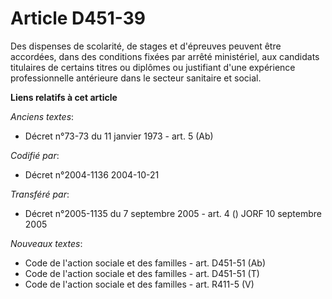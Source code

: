 # Article D451-39

Des dispenses de scolarité, de stages et d'épreuves peuvent être accordées, dans des conditions fixées par arrêté
ministériel, aux candidats titulaires de certains titres ou diplômes ou justifiant d'une expérience professionnelle
antérieure dans le secteur sanitaire et social.

**Liens relatifs à cet article**

_Anciens textes_:

  - Décret n°73-73 du 11 janvier 1973 - art. 5 (Ab)

_Codifié par_:

  - Décret n°2004-1136 2004-10-21

_Transféré par_:

  - Décret n°2005-1135 du 7 septembre 2005 - art. 4 () JORF 10 septembre 2005

_Nouveaux textes_:

  - Code de l'action sociale et des familles - art. D451-51 (Ab)
  - Code de l'action sociale et des familles - art. D451-51 (T)
  - Code de l'action sociale et des familles - art. R411-5 (V)
